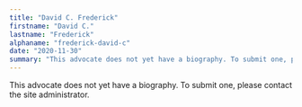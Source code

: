 ```yaml
---
title: "David C. Frederick"
firstname: "David C."
lastname: "Frederick"
alphaname: "frederick-david-c"
date: "2020-11-30"
summary: "This advocate does not yet have a biography. To submit one, please contact the site administrator."
---
```

This advocate does not yet have a biography. To submit one, please contact the site administrator.


